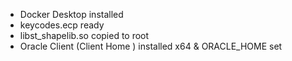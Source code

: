 - Docker Desktop installed
- keycodes.ecp ready
- libst_shapelib.so copied to root
- Oracle Client (Client Home ) installed x64 & ORACLE_HOME set

